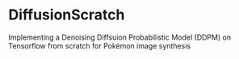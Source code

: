 # DiffusionScratch
Implementing a Denoising Diffsuion Probabilistic Model (DDPM) on Tensorflow from scratch for Pokémon image synthesis

